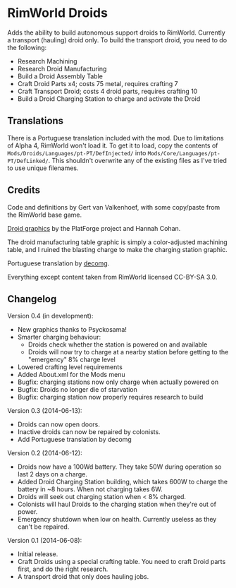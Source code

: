 RimWorld Droids
===============

Adds the ability to build autonomous support droids to RimWorld. Currently a
transport (hauling) droid only. To build the transport droid, you need to do
the following:

  - Research Machining
  - Research Droid Manufacturing
  - Build a Droid Assembly Table
  - Craft Droid Parts x4; costs 75 metal, requires crafting 7
  - Craft Transport Droid; costs 4 droid parts, requires crafting 10
  - Build a Droid Charging Station to charge and activate the Droid

Translations
------------

There is a Portuguese translation included with the mod. Due to limitations of
Alpha 4, RimWorld won't load it. To get it to load, copy the contents of
`Mods/Droids/Languages/pt-PT/DefInjected/` into
`Mods/Core/Languages/pt-PT/DefLinked/`. This shouldn't overwrite any of the
existing files as I've tried to use unique filenames.

Credits
-------

Code and definitions by Gert van Valkenhoef, with some copy/paste from the
RimWorld base game.

[Droid graphics](http://opengameart.org/content/robot-0) by the PlatForge
project and Hannah Cohan.

The droid manufacturing table graphic is simply a color-adjusted machining
table, and I ruined the blasting charge to make the charging station graphic.

Portuguese translation by [decomg](http://ludeon.com/forums/index.php?action=profile;u=5968).

Everything except content taken from RimWorld licensed CC-BY-SA 3.0.

Changelog
---------

Version 0.4 (in development):

  - New graphics thanks to Psyckosama!
  - Smarter charging behaviour:
      - Droids check whether the station is powered on and available
      - Droids will now try to charge at a nearby station before getting
        to the "emergency" 8% charge level
  - Lowered crafting level requirements
  - Added About.xml for the Mods menu
  - Bugfix: charging stations now only charge when actually powered on
  - Bugfix: Droids no longer die of starvation
  - Bugfix: charging station now properly requires research to build

Version 0.3 (2014-06-13):

  - Droids can now open doors.
  - Inactive droids can now be repaired by colonists.
  - Add Portuguese translation by decomg

Version 0.2 (2014-06-12):

  - Droids now have a 100Wd battery. They take 50W during operation so last 2
    days on a charge.
  - Added Droid Charging Station building, which takes 600W to charge the
    battery in ~8 hours. When not charging takes 6W.
  - Droids will seek out charging station when < 8% charged.
  - Colonists will haul Droids to the charging station when they're out of
    power.
  - Emergency shutdown when low on health. Currently useless as they can't be
    repaired.

Version 0.1 (2014-06-08):

  - Initial release.
  - Craft Droids using a special crafting table. You need to craft Droid parts
    first, and do the right research.
  - A transport droid that only does hauling jobs.

